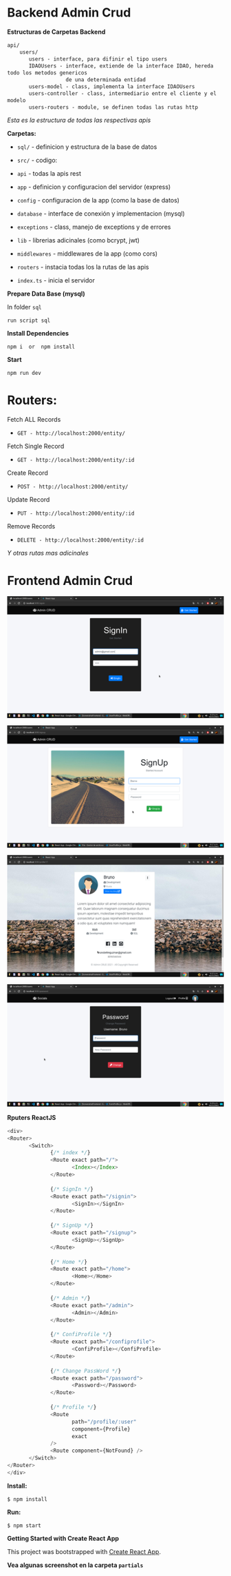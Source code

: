 # Backend Admin Crud

**Estructuras de Carpetas Backend**

```console
api/
    users/
       users - interface, para difinir el tipo users
       IDAOUsers - interface, extiende de la interface IDAO, hereda todo los metodos genericos
                   de una determinada entidad
       users-model - class, implementa la interface IDAOUsers
       users-controller - class, intermediario entre el cliente y el modelo
       users-routers - module, se definen todas las rutas http
```

_Esta es la estructura de todas las respectivas apis_

**Carpetas:**

- `sql/` - definicion y estructura de la base de datos

- `src/` - codigo:

- `api` - todas la apis rest

- `app` - definicion y configuracion del servidor (express)

- `config` - configuracion de la app (como la base de datos)

- `database` - interface de conexión y implementacion (mysql)

- `exceptions` - class, manejo de exceptions y de errores

- `lib` - librerias adicinales (como bcrypt, jwt)

- `middlewares` - middlewares de la app (como cors)

- `routers` - instacia todas los la rutas de las apis

- `index.ts` - inicia el servidor

**Prepare Data Base (mysql)**

In folder `sql`

```console
run script sql
```

**Install Dependencies**

```console
npm i  or  npm install
```

**Start**

```console
npm run dev
```

# Routers:

Fetch ALL Records

- `GET - http://localhost:2000/entity/`

Fetch Single Record

- `GET - http://localhost:2000/entity/:id`

Create Record

- `POST - http://localhost:2000/entity/`

Update Record

- `PUT - http://localhost:2000/entity/:id`

Remove Records

- `DELETE - http://localhost:2000/entity/:id`

_Y otras rutas mas adicinales_

# Frontend Admin Crud

![Image](https://github.com/BrunoBeltreGuzman/skills-test-ofimatic.com/blob/master/partials/ScreenshotFrontend/Captura%20de%20pantalla_2021-02-21_18-20-00.png)

![Image](https://github.com/BrunoBeltreGuzman/skills-test-ofimatic.com/blob/master/partials/ScreenshotFrontend/Captura%20de%20pantalla_2021-02-21_18-17-38.png)

![Image](https://github.com/BrunoBeltreGuzman/skills-test-ofimatic.com/blob/master/partials/ScreenshotFrontend/Captura%20de%20pantalla_2021-02-21_18-22-26.png)

![Image](https://github.com/BrunoBeltreGuzman/skills-test-ofimatic.com/blob/master/partials/ScreenshotFrontend/Captura%20de%20pantalla_2021-02-21_18-29-13.png)


**Rputers ReactJS**

```JavaScript
<div>
<Router>
       <Switch>
              {/* index */}
              <Route exact path="/">
                     <Index></Index>
              </Route>

              {/* SignIn */}
              <Route exact path="/signin">
                     <SignIn></SignIn>
              </Route>

              {/* SignUp */}
              <Route exact path="/signup">
                     <SignUp></SignUp>
              </Route>

              {/* Home */}
              <Route exact path="/home">
                     <Home></Home>
              </Route>

              {/* Admin */}
              <Route exact path="/admin">
                     <Admin></Admin>
              </Route>

              {/* ConfiProfile */}
              <Route exact path="/confiprofile">
                     <ConfiProfile></ConfiProfile>
              </Route>

              {/* Change PassWord */}
              <Route exact path="/password">
                     <Password></Password>
              </Route>

              {/* Profile */}
              <Route
                     path="/profile/:user"
                     component={Profile}
                     exact
              />
              <Route component={NotFound} />
       </Switch>
</Router>
</div>
```

**Install:**

```console
$ npm install
```

**Run:**

```console
$ npm start
```

**Getting Started with Create React App**

This project was bootstrapped with [Create React App](https://github.com/facebook/create-react-app).

**Vea algunas screenshot en la carpeta `partials`**
